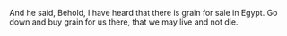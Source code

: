 And he said, Behold, I have heard that there is grain for sale in Egypt. Go down and buy grain for us there, that we may live and not die.
